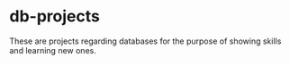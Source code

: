 # db-projects
These are projects regarding databases for the purpose of showing skills and learning new ones.

